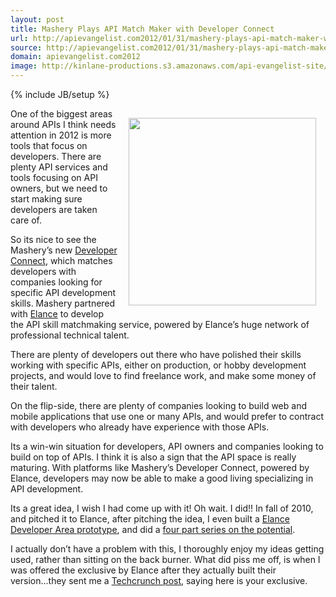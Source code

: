 ```yaml
---
layout: post
title: Mashery Plays API Match Maker with Developer Connect
url: http://apievangelist.com2012/01/31/mashery-plays-api-match-maker-with-developer-connect/
source: http://apievangelist.com2012/01/31/mashery-plays-api-match-maker-with-developer-connect/
domain: apievangelist.com2012
image: http://kinlane-productions.s3.amazonaws.com/api-evangelist-site/blog/Mashery-Developer-Connect.png
---
```

{% include JB/setup %}
<p><a title="Developer Connect" href="http://developer.mashery.com/devconnect"><img style="padding: 15px;" src="http://kinlane-productions.s3.amazonaws.com/api-service-providers/mashery/Mashery-Developer-Connect.png" alt="" width="300" align="right" /></a></p>
<p>One of the biggest areas around APIs I think needs attention in 2012 is more tools that focus on developers.  There are plenty API services and tools focusing on API owners, but we need to start making sure developers are taken care of.</p>
<p>So its nice to see the Mashery&rsquo;s new <a title="Developer Connect" href="http://developer.mashery.com/devconnect">Developer Connect</a>, which matches developers with companies looking for specific API development skills.  Mashery partnered with <a title="Elance" href="https://www.elance.com/php/landing/main/login.php?crypted=cGVyc2lzaWQ9Mzg5ODQ5OTMx">Elance</a> to develop the API skill matchmaking service, powered by Elance&rsquo;s huge network of professional technical talent.</p>
<p>There are plenty of developers out there who have polished their skills working with specific APIs, either on production, or hobby development projects, and would love to find freelance work, and make some money of their talent.</p>
<p>On the flip-side, there are plenty of companies looking to build web and mobile applications that use one or many APIs, and would prefer to contract with developers who already have experience with those APIs.</p>
<p>Its a win-win situation for developers, API owners and companies looking to build on top of APIs.  I think it is also a sign that the API space is really maturing.   With platforms like Mashery&rsquo;s Developer Connect, powered by Elance, developers may now be able to make a good living specializing in API development.</p>
<p>Its a great idea, I wish I had come up with it!  Oh wait.  I did!! In fall of 2010, and pitched it to Elance, after pitching the idea, I even built a <a title="Elance Developer Area Prootype" href="http://elance.apievangelist.com/index.php">Elance Developer Area prototype</a>, and did a <a title="four part series on the potential" href="/2011/02/28/plug-and-play-api-developer-area-with-elance/">four part series on the potential</a>.</p>
<p>I actually don&rsquo;t have a problem with this, I thoroughly enjoy my ideas getting used, rather than sitting on the back burner.  What did piss me off, is when I was offered the exclusive by Elance after they actually built their version...they sent me a <a title="TechCrunch Post" href="http://techcrunch.com/2011/11/09/mobile-component-marketplace-verious-exits-beta-partners-with-elance/">Techcrunch post</a>, saying here is your exclusive.&nbsp;</p>
